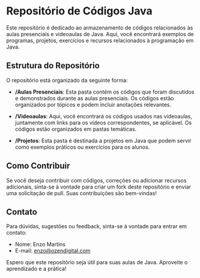 # Repositório de Códigos Java

Este repositório é dedicado ao armazenamento de códigos relacionados às aulas presenciais e videoaulas de Java. Aqui, você encontrará exemplos de programas, projetos, exercícios e recursos relacionados à programação em Java.

## Estrutura do Repositório

O repositório está organizado da seguinte forma:

- **/Aulas Presenciais**: Esta pasta contém os códigos que foram discutidos e demonstrados durante as aulas presenciais. Os códigos estão organizados por tópicos e podem incluir anotações relevantes.

- **/Videoaulas**: Aqui, você encontrará os códigos usados nas videoaulas, juntamente com links para os vídeos correspondentes, se aplicável. Os códigos estão organizados em pastas temáticas.

- **/Projetos**: Esta pasta é destinada a projetos em Java que podem servir como exemplos práticos ou exercícios para os alunos.

## Como Contribuir

Se você deseja contribuir com códigos, correções ou adicionar recursos adicionais, sinta-se à vontade para criar um fork deste repositório e enviar uma solicitação de pull. Suas contribuições são bem-vindas!

## Contato

Para dúvidas, sugestões ou feedback, sinta-se à vontade para entrar em contato:

- Nome: Enzo Martins
- E-mail: enzo@ozendigital.com

Espero que este repositório seja útil para suas aulas de Java. Aproveite o aprendizado e a prática!

